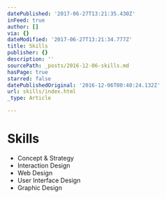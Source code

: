 ```yaml
---
datePublished: '2017-06-27T13:21:35.430Z'
inFeed: true
author: []
via: {}
dateModified: '2017-06-27T13:21:34.777Z'
title: Skills
publisher: {}
description: ''
sourcePath: _posts/2016-12-06-skills.md
hasPage: true
starred: false
datePublishedOriginal: '2016-12-06T00:40:24.132Z'
url: skills/index.html
_type: Article

---
```

# Skills

* Concept & Strategy
* Interaction Design
* Web Design
* User Interface Design
* Graphic Design